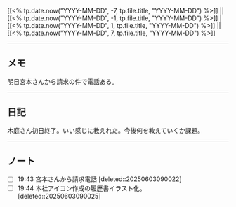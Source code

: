 [[<% tp.date.now("YYYY-MM-DD", -7, tp.file.title, "YYYY-MM-DD") %>]] || [[<% tp.date.now("YYYY-MM-DD", -1, tp.file.title, "YYYY-MM-DD") %>]] | [[<% tp.date.now("YYYY-MM-DD", 1, tp.file.title, "YYYY-MM-DD") %>]] || [[<% tp.date.now("YYYY-MM-DD", 7, tp.file.title, "YYYY-MM-DD") %>]]

---

## メモ
明日宮本さんから請求の件で電話ある。

---

## 日記
木庭さん初日終了。いい感じに教えれた。今後何を教えていくか課題。

---

## ノート
- [ ] 19:43 宮本さんから請求電話 [deleted::20250603090022]
- [ ] 19:44 本社アイコン作成の履歴書イラスト化。 [deleted::20250603090025]